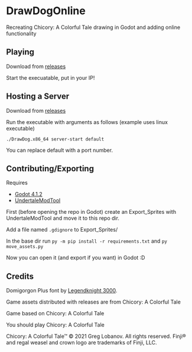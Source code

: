 # DrawDogOnline
 
Recreating Chicory: A Colorful Tale drawing in Godot and adding online functionality

## Playing

Download from [releases](https://github.com/JdavisBro/DrawDogOnline/releases)

Start the execuatable, put in your IP!

## Hosting a Server

Download from [releases](https://github.com/JdavisBro/DrawDogOnline/releases)

Run the executable with arguments as follows (example uses linux executable)

`./DrawDog.x86_64 server-start default`

You can replace default with a port number.

## Contributing/Exporting

Requires
- [Godot 4.1.2](https://godotengine.org/download/archive/4.1.2-stable/)
- [UndertaleModTool](https://github.com/krzys-h/UndertaleModTool/)

First (before opening the repo in Godot) create an Export_Sprites with UndertaleModTool and move it to this repo dir.

Add a file named `.gdignore` to Export_Sprites/

In the base dir run `py -m pip install -r requirements.txt` and `py move_assets.py`

Now you can open it (and export if you want) in Godot :D

## Credits

Domigorgon Plus font by [Legendknight 3000](https://www.youtube.com/@Legendknight3000).

Game assets distributed with releases are from Chicory: A Colorful Tale

Game based on Chicory: A Colorful Tale

You should play Chicory: A Colorful Tale

Chicory: A Colorful Tale™ © 2021 Greg Lobanov. All rights reserved. Finji® and regal weasel and crown logo are trademarks of Finji, LLC.